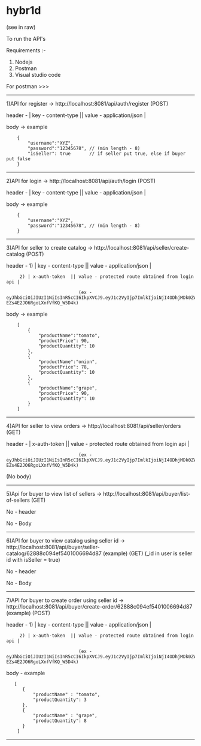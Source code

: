 # hybr1d
(see in raw)

To run the API's

Requirements :-
1) Nodejs
2) Postman
3) Visual studio code

For postman >>>

----------------------------------------------------------------------------------------------------------------------------------------------
1)API for register -> http://localhost:8081/api/auth/register (POST)

header - | key - content-type ||  value - application/json |

body -> example

        {
            "username":"XYZ",
            "password":"12345678", // (min length - 8)
            "isSeller": true       // if seller put true, else if buyer put false
        }
        
   
----------------------------------------------------------------------------------------------------------------------------------------------
2)API for login -> http://localhost:8081/api/auth/login (POST)

header - | key - content-type ||  value - application/json |

body -> example

        {
            "username":"XYZ",
            "password":"12345678", // (min length - 8)
        }

----------------------------------------------------------------------------------------------------------------------------------------------
3)API for seller to create catalog -> http://localhost:8081/api/seller/create-catalog (POST)

header - 1) | key - content-type ||  value - application/json |

         2) | x-auth-token  || value - protected route obtained from login api |
                               
                               (ex - eyJhbGciOiJIUzI1NiIsInR5cCI6IkpXVCJ9.eyJ1c2VyIjp7ImlkIjoiNjI4ODhjMDk0ZWY1NDAxMDA2Njk0ZDg3In0sImlhdCI6MTY1MzEyMTY2NCwiZXhwIjoxNjUzOTg1NjY0fQ._Xm40vb3ntyhMbPm-EZs4E2JO6RgoLXnfVfKQ_W5D4k)
                                        
body -> example

        [
            {
                "productName":"tomato",
                "productPrice": 90,
                "productQuantity": 10
            },
            {
                "productName":"onion",
                "productPrice": 78,
                "productQuantity": 10
            },
            {
                "productName":"grape",
                "productPrice": 90,
                "productQuantity": 10
            }
        ]

----------------------------------------------------------------------------------------------------------------------------------------------
4)API for seller to view orders -> http://localhost:8081/api/seller/orders (GET)

header -    | x-auth-token  || value - protected route obtained from login api |
                               
                               (ex - eyJhbGciOiJIUzI1NiIsInR5cCI6IkpXVCJ9.eyJ1c2VyIjp7ImlkIjoiNjI4ODhjMDk0ZWY1NDAxMDA2Njk0ZDg3In0sImlhdCI6MTY1MzEyMTY2NCwiZXhwIjoxNjUzOTg1NjY0fQ._Xm40vb3ntyhMbPm-EZs4E2JO6RgoLXnfVfKQ_W5D4k)
                                        
(No body)

----------------------------------------------------------------------------------------------------------------------------------------------
5)Api for buyer to view list of sellers -> http://localhost:8081/api/buyer/list-of-sellers (GET)

No - header

No - Body

----------------------------------------------------------------------------------------------------------------------------------------------
6)API for buyer to view catalog using seller id -> http://localhost:8081/api/buyer/seller-catalog/62888c094ef5401006694d87 (example) (GET) (_id in user is seller id with isSeller = true)

No - header

No - Body

----------------------------------------------------------------------------------------------------------------------------------------------
7)API for buyer to create order using seller id -> http://localhost:8081/api/buyer/create-order/62888c094ef5401006694d87 (example) (POST)

header - 1) | key - content-type ||  value - application/json |

         2) | x-auth-token  || value - protected route obtained from login api |
                               
                               (ex - eyJhbGciOiJIUzI1NiIsInR5cCI6IkpXVCJ9.eyJ1c2VyIjp7ImlkIjoiNjI4ODhjMDk0ZWY1NDAxMDA2Njk0ZDg3In0sImlhdCI6MTY1MzEyMTY2NCwiZXhwIjoxNjUzOTg1NjY0fQ._Xm40vb3ntyhMbPm-EZs4E2JO6RgoLXnfVfKQ_W5D4k)
                                        
body - example

       [
          {
              "productName" : "tomato",
              "productQuantity": 3
          },
          {
              "productName" : "grape",
              "productQuantity": 8
          }
        ]
----------------------------------------------------------------------------------------------------------------------------------------------
